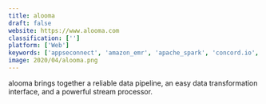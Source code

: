 ```yaml
---
title: alooma
draft: false 
website: https://www.alooma.com
classification: ['']
platform: ['Web']
keywords: ['appseconnect', 'amazon_emr', 'apache_spark', 'concord.io', 'confluent', 'domo', 'etleap', 'fivetran', 'hadoop_hdfs', 'improvado.io', 'lightbend_fast_data_platform', 'looker', 'matillion', 'piesync', 'sqlstream', 'stitch', 'streamdata.io', 'xplenty']
image: 2020/04/alooma.png
---
```

alooma brings together a reliable data pipeline, an easy data transformation interface, and a powerful stream processor.